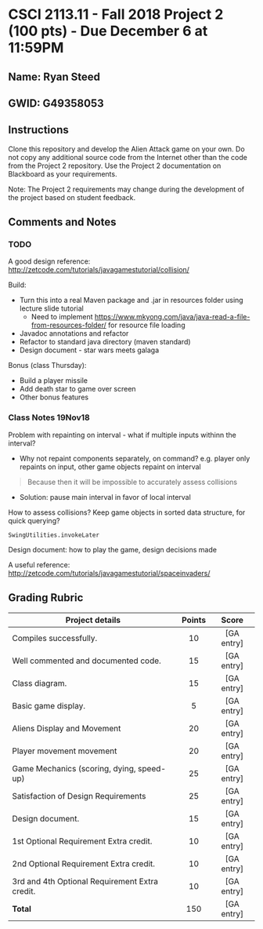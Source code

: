 # CSCI 2113.11 - Fall 2018 Project 2 (100 pts) - Due December 6 at 11:59PM


## Name: Ryan Steed

## GWID: G49358053

## Instructions

Clone this repository and develop the Alien Attack game on your own. Do not copy any additional source code from the Internet other than the code from the Project 2 repository. Use the Project 2 documentation on Blackboard as your requirements. 

Note: The Project 2 requirements may change during the development of the project based on student feedback.

## Comments and Notes

### TODO
A good design reference: http://zetcode.com/tutorials/javagamestutorial/collision/

Build:
<!-- - Implement game controller skeleton, holding a list of gameobjects -->
<!-- - Implement black background (board) based on exercise 8, leaving room for a score -->
<!-- - Build a basic player by modifying game piece from exercise 8 - start with a blue square -->
<!-- - Build basic aliens based on GameObject abstract - start with a green square -->
<!-- - Package aliens into waves -->
<!-- - Create automatic alien movement with PhysicsEngine, instantiate with waves (of a certain speed) -->
<!-- - Create user-controlled motion for player with PhysicsEngine -->
<!-- - Add boundaries to user motion -->
<!-- - Display a score - +1 for every alien passed -->
<!-- - Add collisions & count lives beside score 
    - use rectangle contact boxes - then .intersect is handy for comparing positions -->
<!-- - Create more waves of aliens moving at increasing speeds -->
<!-- - Game controls
    - Construct meta overlay
        - Lives
        - Current Score
        - High score
    - Player size depends on number of lives
    - Key bindings to start, pause, reset -->
<!-- - Design player appearance -->
<!-- - Design alien appearance -->
<!-- - Add stars -->
<!-- - Add sound effects -->
<!-- - Make sure no alien spawn outside right bound -->
<!-- - Instead of pausing, play death animation and make player immune for animation period -->
- Turn this into a real Maven package and .jar in resources folder using lecture slide tutorial
    - Need to implement https://www.mkyong.com/java/java-read-a-file-from-resources-folder/ for resource file loading
- Javadoc annotations and refactor
- Refactor to standard java directory (maven standard)
- Design document - star wars meets galaga

Bonus (class Thursday):
- Build a player missile
- Add death star to game over screen
- Other bonus features

### Class Notes 19Nov18
Problem with repainting on interval - what if multiple inputs withinn the interval?

- Why not repaint components separately, on command? e.g. player only repaints on input, other game objects repaint on interval
> Because then it will be impossible to accurately assess collisions
- Solution: pause main interval in favor of local interval

How to assess collisions? Keep game objects in sorted data structure, for quick querying?

`SwingUtilities.invokeLater`

Design document: how to play the game, design decisions made

A useful reference: http://zetcode.com/tutorials/javagamestutorial/spaceinvaders/

## Grading Rubric

Project details | Points | Score
---|:---:|:---:
Compiles successfully.|10|[GA entry]
Well commented and documented code.|15|[GA entry]
Class diagram. |15|[GA entry]
Basic game display.|5|[GA entry]
Aliens Display and Movement|20|[GA entry]
Player movement movement|20|[GA entry]
Game Mechanics (scoring, dying, speed-up)|25|[GA entry]
Satisfaction of Design Requirements|25|[GA entry]
Design document.|15|[GA entry]
1st Optional Requirement Extra credit.|10|[GA entry]
2nd Optional Requirement Extra credit.|10|[GA entry]
3rd and 4th Optional Requirement Extra credit.|10|[GA entry]
**Total**|150|[GA entry]
